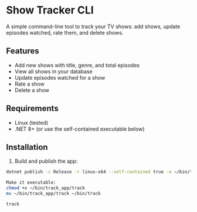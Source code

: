 # Show Tracker CLI

A simple command-line tool to track your TV shows: add shows, update episodes watched, rate them, and delete shows.  

## Features

- Add new shows with title, genre, and total episodes  
- View all shows in your database  
- Update episodes watched for a show  
- Rate a show  
- Delete a show  

## Requirements

- Linux (tested)  
- .NET 8+ (or use the self-contained executable below)  

## Installation


1. Build and publish the app:

```bash
dotnet publish -c Release -r linux-x64 --self-contained true -o ~/bin/track_app

Make it executable:
chmod +x ~/bin/track_app/track
mv ~/bin/track_app/track ~/bin/track

track
